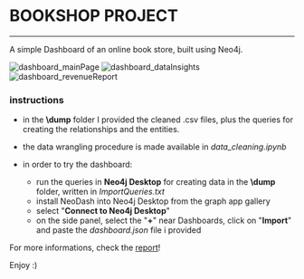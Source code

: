 # BOOKSHOP PROJECT
--------------------
A simple Dashboard of an online book store, built using Neo4j.

![dashboard_mainPage](https://github.com/tomasostefanizzi/neo4j-online-bookstore/assets/100636516/2c19273b-ad3a-431a-8cf1-632f84e1debd)
![dashboard_dataInsights](https://github.com/tomasostefanizzi/neo4j-online-bookstore/assets/100636516/eff395fa-bb98-420d-8f31-7ad46e6a104f)
![dashboard_revenueReport](https://github.com/tomasostefanizzi/neo4j-online-bookstore/assets/100636516/b80ce1ef-11ad-4a61-b124-ef3b0de03dc3)



### instructions
-	in the **\dump** folder I provided the cleaned .csv files, plus the queries for creating the relationships and the entities.

-	the data wrangling procedure is made available in _data_cleaning.ipynb_

-	in order to try the dashboard:
	- run the queries in **Neo4j Desktop** for creating data in the **\dump** folder, written in _ImportQueries.txt_
	- install NeoDash into Neo4j Desktop from the graph app gallery
	- select "**Connect to Neo4j Desktop**"
	- on the side panel, select the "**+**" near Dashboards, click on "**Import**" and paste the _dashboard.json_ file i provided

For more informations, check  the [report](<SMBUD Project - Tomaso Stefanizzi.pdf>)!

Enjoy :)
